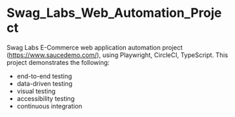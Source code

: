 # Swag_Labs_Web_Automation_Project
Swag Labs E-Commerce web application automation project (https://www.saucedemo.com/), using Playwright, CircleCI, TypeScript.
This project demonstrates the following:
- end-to-end testing
- data-driven testing
- visual testing
- accessibility testing
- continuous integration
